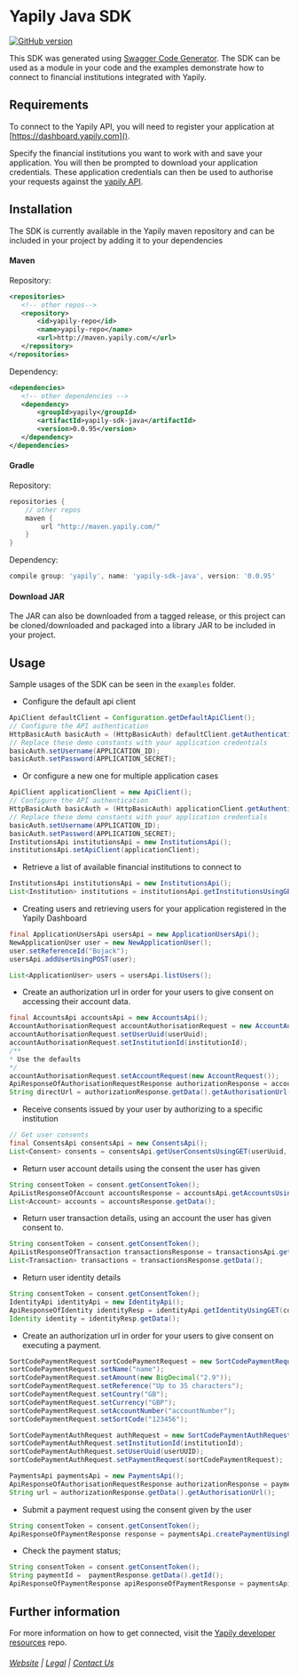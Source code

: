 # Yapily Java SDK
[![GitHub version](https://d25lcipzij17d.cloudfront.net/badge.svg?id=gh&type=6&v=0.0.95&x2=0)](http://badge.fury.io/gh/boennemann%2Fbadges)

This SDK was generated using [Swagger Code Generator](https://github.com/swagger-api/swagger-codegen). The SDK can be used as a module in your code and the examples demonstrate how to connect
to financial institutions integrated with Yapily.

## Requirements

To connect to the Yapily API, you will need to register your 
application at [https://dashboard.yapily.com]().

Specify the financial institutions you want to work with and save your application. You will then be prompted to download your application credentials. 
These application credentials can then be used to authorise your requests against the [yapily API](https://docs.yapily.com/#get-started).

## Installation

The SDK is currently available in the Yapily maven repository and 
can be included in your project 
by adding it to your dependencies

#### Maven

Repository:

```xml
<repositories>
   <!-- other repos-->
   <repository>
       <id>yapily-repo</id>
       <name>yapily-repo</name>
       <url>http://maven.yapily.com/</url>
   </repository>
</repositories>
```

Dependency:

```xml
<dependencies>
   <!-- other dependencies -->
   <dependency>
       <groupId>yapily</groupId>
       <artifactId>yapily-sdk-java</artifactId>
       <version>0.0.95</version>
   </dependency>
</dependencies>
```

#### Gradle

Repository:

```groovy
repositories {
    // other repos
    maven {
        url "http://maven.yapily.com/"
    }
}
```

Dependency:

```groovy
compile group: 'yapily', name: 'yapily-sdk-java', version: '0.0.95'
```

#### Download JAR

The JAR can also be downloaded from a tagged release, 
or this project can be cloned/downloaded and packaged into a 
library JAR to be included in your project.

## Usage

Sample usages of the SDK can be seen in the `examples` folder.

- Configure the default api client

```java
ApiClient defaultClient = Configuration.getDefaultApiClient();
// Configure the API authentication
HttpBasicAuth basicAuth = (HttpBasicAuth) defaultClient.getAuthentication("basicAuth");
// Replace these demo constants with your application credentials
basicAuth.setUsername(APPLICATION_ID);
basicAuth.setPassword(APPLICATION_SECRET);
```

- Or configure a new one for multiple application cases 

```java
ApiClient applicationClient = new ApiClient();
// Configure the API authentication
HttpBasicAuth basicAuth = (HttpBasicAuth) applicationClient.getAuthentication("basicAuth");
// Replace these demo constants with your application credentials
basicAuth.setUsername(APPLICATION_ID);
basicAuth.setPassword(APPLICATION_SECRET);
InstitutionsApi institutionsApi = new InstitutionsApi();
institutionsApi.setApiClient(applicationClient);
```

- Retrieve a list of available financial institutions to connect to

```java
InstitutionsApi institutionsApi = new InstitutionsApi();
List<Institution> institutions = institutionsApi.getInstitutionsUsingGET().getData();
```

- Creating users and retrieving users for your application registered in the Yapily Dashboard
```java
final ApplicationUsersApi usersApi = new ApplicationUsersApi();
NewApplicationUser user = new NewApplicationUser();
user.setReferenceId("Bojack");
usersApi.addUserUsingPOST(user);

List<ApplicationUser> users = usersApi.listUsers();
```

- Create an authorization url in order for your users to give consent on accessing their account data. 

```java
final AccountsApi accountsApi = new AccountsApi();
AccountAuthorisationRequest accountAuthorisationRequest = new AccountAuthorisationRequest();
accountAuthorisationRequest.setUserUuid(userUuid);
accountAuthorisationRequest.setInstitutionId(institutionId);
/**
* Use the defaults
*/
accountAuthorisationRequest.setAccountRequest(new AccountRequest());
ApiResponseOfAuthorisationRequestResponse authorizationResponse = accountsApi.initiateAccountRequestUsingPOST(accountAuthorisationRequest);
String directUrl = authorizationResponse.getData().getAuthorisationUrl();
```

- Receive consents issued by your user by authorizing to a specific institution
```java
// Get user consents
final ConsentsApi consentsApi = new ConsentsApi();
List<Consent> consents = consentsApi.getUserConsentsUsingGET(userUuid, institutionId);

```
 
- Return user account details using the consent the user has given

```java
String consentToken = consent.getConsentToken();
ApiListResponseOfAccount accountsResponse = accountsApi.getAccountsUsingGET(consentToken);
List<Account> accounts = accountsResponse.getData();
```

- Return user transaction details, using an account the user has given consent to.

```java
String consentToken = consent.getConsentToken();
ApiListResponseOfTransaction transactionsResponse = transactionsApi.getTransactionsUsingGET(consentToken, accountId, new ArrayList<>());
List<Transaction> transactions = transactionsResponse.getData();
```

- Return user identity details
```java
String consentToken = consent.getConsentToken();
IdentityApi identityApi = new IdentityApi();
ApiResponseOfIdentity identityResp = identityApi.getIdentityUsingGET(consentToken); 
Identity identity = identityResp.getData();
```

- Create an authorization url in order for your users to give consent on executing a payment. 

```java
SortCodePaymentRequest sortCodePaymentRequest = new SortCodePaymentRequest();
sortCodePaymentRequest.setName("name");
sortCodePaymentRequest.setAmount(new BigDecimal("2.9"));
sortCodePaymentRequest.setReference("Up to 35 characters");
sortCodePaymentRequest.setCountry("GB");
sortCodePaymentRequest.setCurrency("GBP");
sortCodePaymentRequest.setAccountNumber("accountNumber");
sortCodePaymentRequest.setSortCode("123456");

SortCodePaymentAuthRequest authRequest = new SortCodePaymentAuthRequest();
sortCodePaymentAuthRequest.setInstitutionId(institutionId);
sortCodePaymentAuthRequest.setUserUuid(userUUID);
sortCodePaymentAuthRequest.setPaymentRequest(sortCodePaymentRequest);

PaymentsApi paymentsApi = new PaymentsApi();
ApiResponseOfAuthorisationRequestResponse authorizationResponse = paymentsApi.createPaymentInitiationUsingPOST(authRequest);
String url = authorizationResponse.getData().getAuthorisationUrl();

```

- Submit a payment request using the consent given by the user

```java
String consentToken = consent.getConsentToken();
ApiResponseOfPaymentResponse response = paymentsApi.createPaymentUsingPOST(consentToken,sortCodePaymentRequest);
```

- Check the payment status;
```java
String consentToken = consent.getConsentToken();
String paymentId =  paymentResponse.getData().getId();
ApiResponseOfPaymentResponse apiResponseOfPaymentResponse = paymentsApi.getPaymentStatusUsingGET(paymentId, consentToken);
```


## Further information

For more information on how to get connected, visit the
[Yapily developer resources](https://github.com/yapily/developer-resources) repo.

###### [Website](https://yapily.com) | [Legal](https://yapily.com/legal-policies) | [Contact Us](mailto:info@yapily.com) 

